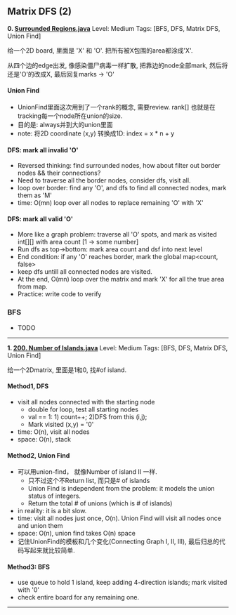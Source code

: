  
 
 
## Matrix DFS (2)
**0. [Surrounded Regions.java](https://github.com/awangdev/LintCode/blob/master/Java/Surrounded%20Regions.java)**      Level: Medium      Tags: [BFS, DFS, Matrix DFS, Union Find]
      
给一个2D board, 里面是 'X' 和 'O'. 把所有被X包围的area都涂成'X'. 

从四个边的edge出发, 像感染僵尸病毒一样扩散, 把靠边的node全部mark, 然后将还是'O'的改成X, 最后回复marks -> 'O'

#### Union Find
- UnionFind里面这次用到了一个rank的概念, 需要review. rank[] 也就是在tracking每一个node所在union的size.
- 目的是: always并到大的union里面
- note: 将2D coordinate (x,y) 转换成1D: index = x * n + y

#### DFS: mark all invalid 'O'
- Reversed thinking: find surrounded nodes, how about filter out border nodes && their connections?
- Need to traverse all the border nodes, consider dfs, visit all.
- loop over border: find any 'O', and dfs to find all connected nodes, mark them as 'M'
- time: O(mn) loop over all nodes to replace remaining 'O' with 'X'

#### DFS: mark all valid 'O'
- More like a graph problem: traverse all 'O' spots, and mark as visited int[][] with area count [1 -> some number]
- Run dfs as top->bottom: mark area count and dsf into next level
- End condition: if any 'O' reaches border, mark the global map<count, false>
- keep dfs untill all connected nodes are visited.
- At the end, O(mn) loop over the matrix and mark 'X' for all the true area from map.
- Practice: write code to verify

### BFS
- TODO



---

**1. [200. Number of Islands.java](https://github.com/awangdev/LintCode/blob/master/Java/200.%20Number%20of%20Islands.java)**      Level: Medium      Tags: [BFS, DFS, Matrix DFS, Union Find]
      

给一个2Dmatrix, 里面是1和0, 找#of island.

#### Method1, DFS
- visit all nodes connected with the starting node
    - double for loop, test all starting nodes
    - val == 1: 1) count++; 2)DFS from this (i,j);
    - Mark visited (x,y) = '0'
- time: O(n), visit all nodes
- space: O(n), stack

#### Method2, Union Find
- 可以用union-find， 就像Number of island II 一样.
    - 只不过这个不Return list, 而只是# of islands
    - Union Find is independent from the problem: it models the union status of integers.
    - Return the total # of unions (which is # of islands)
- in reality: it is a bit slow.
- time: visit all nodes just once, O(n). Union Find will visit all nodes once and union them
- space: O(n), union find takes O(n) space
- 记住UnionFind的模板和几个变化(Connecting Graph I, II, III), 最后归总的代码写起来就比较简单. 

#### Method3: BFS
- use queue to hold 1 island, keep adding 4-direction islands; mark visited with '0' 
- check entire board for any remaining one.



---

